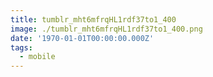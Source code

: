 ```yaml
---
title: tumblr_mht6mfrqHL1rdf37to1_400
image: ./tumblr_mht6mfrqHL1rdf37to1_400.png
date: '1970-01-01T00:00:00.000Z'
tags:
  - mobile
---
```


